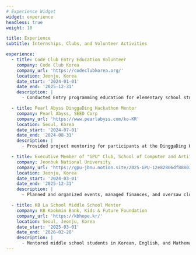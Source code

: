 ```yaml
---
# Experience Widget
widget: experience
headless: true
weight: 10

title: Experience
subtitle: Internships, Clubs, and Volunteer Activities

experience:
  - title: Code Club Entry Education Volunteer
    company: Code Club Korea
    company_url: 'https://codeclubkorea.org/'
    location: Jeonju, Korea
    date_start: '2024-01-01'
    date_end: '2025-12-31'
    description: |
      - Conducted Entry programming education for elementary school students

  - title: Pearl Abyss DinggaDing Hackathon Mentor
    company: Pearl Abyss, SEED Corp
    company_url: 'https://www.pearlabyss.com/ko-KR'
    location: Seoul, Korea
    date_start: '2024-07-01'
    date_end: '2024-08-31'
    description: |
      - Provided project mentoring for participants at the DinggaDing Hackathon

  - title: Executive Member of "GPU" Club, School of Computer and Artificial Intelligence
    company: Jeonbuk National University
    company_url: 'https://gpu-jbnu.notion.site/2025-GPU-12e82806df888038bc10d5e315e8d544#16c82806df8880cabc32ffcbd27bb84b'
    location: Jeonju, Korea
    date_start: '2024-03-01'
    date_end: '2025-12-31'
    description: |
      - Planned and organized events, managed finances, and oversaw club operations

  - title: KB La School Middle School Mentor
    company: KB Kookmin Bank, Kids & Future Foundation
    company_url: 'https://kbhope.kr/'
    location: Seoul, Jeonju, Korea
    date_start: '2025-03-01'
    date_end: '2026-02-28'
    description: |
      - Mentored middle school students in Korean, English, and Mathematics
---
```

